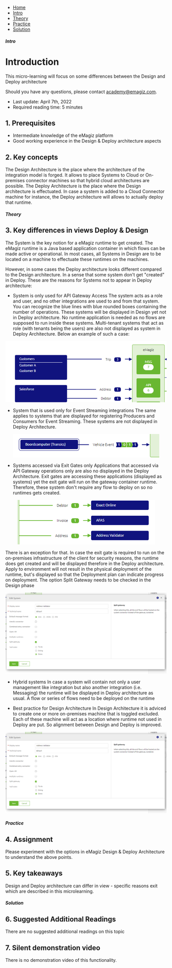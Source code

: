 <div class="ez-academy">
    <div class="ez-academy__body">
        <main class="micro-learning">
        <ul class="doc-nav">
            <li class="doc-nav__item"><a href="../../docs/microlearning/advanced-solution-architecture-index" class="doc-nav__link">Home</a></li>
            <li class="doc-nav__item"><a href="#intro" class="doc-nav__link">Intro</a></li>
            <li class="doc-nav__item"><a href="#theory" class="doc-nav__link">Theory</a></li>
            <li class="doc-nav__item"><a href="#practice" class="doc-nav__link">Practice</a></li>
            <li class="doc-nav__item"><a href="#solution" class="doc-nav__link">Solution</a></li>
        </ul>

<div class="doc">

##### Intro

# Introduction
This micro-learning will focus on some differences between the Design and Deploy architecture

Should you have any questions, please contact academy@emagiz.com.

- Last update: April 7th, 2022
- Required reading time: 5 minutes

## 1. Prerequisites
- Intermediate knowledge of the eMagiz platform
- Good working experience in the Design & Deploy architecture aspects

## 2. Key concepts
The Design Architecture is the place where the architecture of the integration model is forged. It allows to place Systems to Cloud or On-premises connector machines so that hybrid cloud architectures are possible. The Deploy Architecture is the place where the Design architecture is effectuated. In case a system is added to a Cloud Connector machine for instance, the Deploy architecture will allows to actually deploy that runtime.

##### Theory

## 3. Key differences in views Deploy & Design

The System is the key notion for a eMagiz runtime to get created. The eMagiz runtime is a Java based application container in which flows can be made active or operational. In most cases, all Systems in Design are to be located on a machine to effectuate these runtimes on the machines.

However, in some cases the Deploy architecture looks different compared to the Design architecture. In a sense that some system don't get "created" in Deploy. These are the reasons for Systems not to appear in Deploy architecture:

- System is only used for API Gateway Access
The system acts as a role and user, and no other integrations are used to and from that system. You can recognize the blue lines with blue rounded boxes containing the number of operations. These systems will be displayed in Design yet not in Deploy architecture. No runtime application is needed as no flows are supposed to run inside these systems. Multi-tenant systems that act as role (with tenants being the users) are also not displayed as system in Deploy Architecture. Below an example of such a case:

<p align="center"><img src="../../img/microlearning/advanced-solution-architecture-diffs-design-deploy-1.png"></p>

- System that is used only for Event Streaming integrations
The same applies to systems that are displayed for registering Producers and Consumers for Event Streaming. These systems are not displayed in Deploy Architecture.

<p align="center"><img src="../../img/microlearning/advanced-solution-architecture-diffs-design-deploy-2.png"></p>

- Systems accessed via Exit Gates only
Applications that accessed via API Gateway operations only are also no displayed in the Deploy Architecture. Exit gates are accessing these applications (displayed as systems) yet the exit gate will run on the gateway container runtime. Therefore, these system don't require any flow to deploy on so no runtimes gets created. 

<p align="center"><img src="../../img/microlearning/advanced-solution-architecture-diffs-design-deploy-3.png"></p>

There is an exception for that. In case the exit gate is required to run on the on-premises infrastructure of the client for security reasons, the runtime does get created and will be displayed therefore in the Deploy architecture. Apply to environment will not result in the physical deployment of the runtime, but's displayed so that the Deployment plan can indicate progress on deployment. The option Split Gateway needs to be checked in the Design phase

<p align="center"><img src="../../img/microlearning/advanced-solution-architecture-diffs-design-deploy-4.png"></p>

- Hybrid systems
In case a system will contain not only a user management like integration but also another integration (i.e. Messaging) the runtime will be displayed in Deploy architecture as usual. A flow or series of flows need to be deployed on the runtime 

- Best practice for Design Architecture
In Design Architecture it is adviced to create one or more on-premises machine that is toggled excluded. Each of these machine will act as a location where runtime not used in Deploy are put. So alignment between Design and Deploy is improved.

<p align="center"><img src="../../img/microlearning/advanced-solution-architecture-diffs-design-deploy-4.png"></p>


##### Practice

## 4. Assignment

Please experiment with the options in eMagiz Design & Deploy Architecture to understand the above points.


## 5. Key takeaways
Design and Deploy architecture can differ in view - specific reasons exit which are described in this microlearning.

##### Solution

## 6. Suggested Additional Readings

There are no suggested additional readings on this topic

## 7. Silent demonstration video

There is no demonstration video of this functionality. 

##

</div>
</main>
</div>
</div>